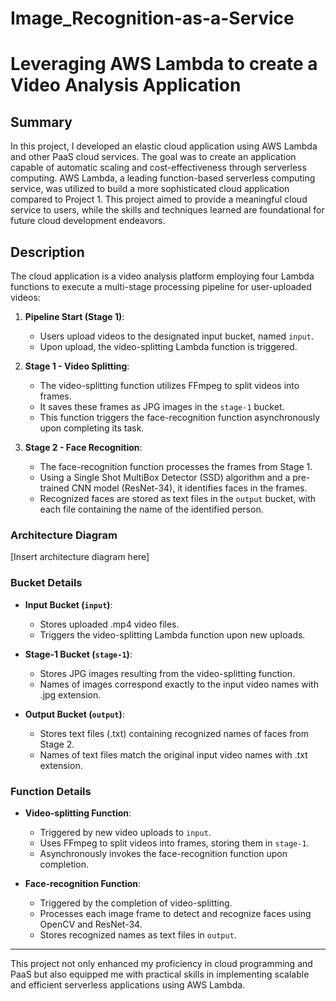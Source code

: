 # Image_Recognition-as-a-Service

# Leveraging AWS Lambda to create a Video Analysis Application

## Summary

In this project, I developed an elastic cloud application using AWS Lambda and other PaaS cloud services. The goal was to create an application capable of automatic scaling and cost-effectiveness through serverless computing. AWS Lambda, a leading function-based serverless computing service, was utilized to build a more sophisticated cloud application compared to Project 1. This project aimed to provide a meaningful cloud service to users, while the skills and techniques learned are foundational for future cloud development endeavors.

## Description

The cloud application is a video analysis platform employing four Lambda functions to execute a multi-stage processing pipeline for user-uploaded videos:

1. **Pipeline Start (Stage 1)**:
   - Users upload videos to the designated input bucket, named `input`.
   - Upon upload, the video-splitting Lambda function is triggered.

2. **Stage 1 - Video Splitting**:
   - The video-splitting function utilizes FFmpeg to split videos into frames.
   - It saves these frames as JPG images in the `stage-1` bucket.
   - This function triggers the face-recognition function asynchronously upon completing its task.

3. **Stage 2 - Face Recognition**:
   - The face-recognition function processes the frames from Stage 1.
   - Using a Single Shot MultiBox Detector (SSD) algorithm and a pre-trained CNN model (ResNet-34), it identifies faces in the frames.
   - Recognized faces are stored as text files in the `output` bucket, with each file containing the name of the identified person.

### Architecture Diagram

[Insert architecture diagram here]

### Bucket Details

- **Input Bucket (`input`)**:
  - Stores uploaded .mp4 video files.
  - Triggers the video-splitting Lambda function upon new uploads.

- **Stage-1 Bucket (`stage-1`)**:
  - Stores JPG images resulting from the video-splitting function.
  - Names of images correspond exactly to the input video names with .jpg extension.

- **Output Bucket (`output`)**:
  - Stores text files (.txt) containing recognized names of faces from Stage 2.
  - Names of text files match the original input video names with .txt extension.

### Function Details

- **Video-splitting Function**:
  - Triggered by new video uploads to `input`.
  - Uses FFmpeg to split videos into frames, storing them in `stage-1`.
  - Asynchronously invokes the face-recognition function upon completion.

- **Face-recognition Function**:
  - Triggered by the completion of video-splitting.
  - Processes each image frame to detect and recognize faces using OpenCV and ResNet-34.
  - Stores recognized names as text files in `output`.

---

This project not only enhanced my proficiency in cloud programming and PaaS but also equipped me with practical skills in implementing scalable and efficient serverless applications using AWS Lambda.
